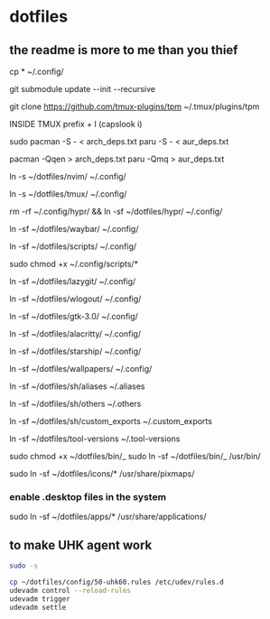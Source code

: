 # dotfiles

## the readme is more to me than you thief

cp \* ~/.config/

git submodule update --init --recursive

git clone <https://github.com/tmux-plugins/tpm> ~/.tmux/plugins/tpm

INSIDE TMUX
prefix + I (capslook i)

sudo pacman -S - < arch_deps.txt
paru -S - < aur_deps.txt

pacman -Qqen > arch_deps.txt
paru -Qmq > aur_deps.txt

ln -s ~/dotfiles/nvim/ ~/.config/

ln -s ~/dotfiles/tmux/ ~/.config/

rm -rf ~/.config/hypr/ && ln -sf ~/dotfiles/hypr/ ~/.config/

ln -sf ~/dotfiles/waybar/ ~/.config/

ln -sf ~/dotfiles/scripts/ ~/.config/

sudo chmod +x ~/.config/scripts/\*

ln -sf ~/dotfiles/lazygit/ ~/.config/

ln -sf ~/dotfiles/wlogout/ ~/.config/

ln -sf ~/dotfiles/gtk-3.0/ ~/.config/

ln -sf ~/dotfiles/alacritty/ ~/.config/

ln -sf ~/dotfiles/starship/ ~/.config/

ln -sf ~/dotfiles/wallpapers/ ~/.config/

ln -sf ~/dotfiles/sh/aliases ~/.aliases

ln -sf ~/dotfiles/sh/others ~/.others

ln -sf ~/dotfiles/sh/custom_exports ~/.custom_exports

ln -sf ~/dotfiles/tool-versions ~/.tool-versions

sudo chmod +x ~/dotfiles/bin/_
sudo ln -sf ~/dotfiles/bin/_ /usr/bin/

sudo ln -sf ~/dotfiles/icons/\* /usr/share/pixmaps/

### enable .desktop files in the system

sudo ln -sf ~/dotfiles/apps/\* /usr/share/applications/

## to make UHK agent work

```bash
sudo -s

cp ~/dotfiles/config/50-uhk60.rules /etc/udev/rules.d
udevadm control --reload-rules
udevadm trigger
udevadm settle
```

```

```
